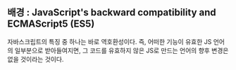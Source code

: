 ## 배경 : JavaScript's backward compatibility and ECMAScript5 (ES5)

자바스크립트의 특징 중 하나는 바로 역호환성이다. 즉, 어떠한 기능이 유효한 JS 언어의 일부분으로 받아들여지면, 그 코드를 유효하지 않은 JS로 만드는 언어의 향후 변경은 없을 것이라는 것이다. 
